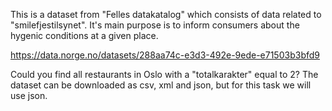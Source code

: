 

This is a dataset from "Felles datakatalog" which consists of data related to "smilefjestilsynet". It's main purpose is to inform consumers about the hygenic conditions at a given place.

https://data.norge.no/datasets/288aa74c-e3d3-492e-9ede-e71503b3bfd9

Could you find all restaurants in Oslo with a "totalkarakter" equal to 2? The dataset can be downloaded as csv, xml and json, but for this task we will use json. 
